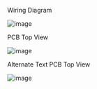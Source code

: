Wiring Diagram

![image](https://user-images.githubusercontent.com/12129459/131227833-0edbaa70-833b-417c-b47c-88630977a77e.png)

PCB Top View

![image](https://user-images.githubusercontent.com/12129459/131227866-fa2991ea-9a2f-4d6f-bb6f-78b2cb05e4cc.png)

Alternate Text PCB Top View

![image](https://user-images.githubusercontent.com/12129459/131227873-05063c25-f240-48d8-ae2d-441a1d43ebd4.png)

